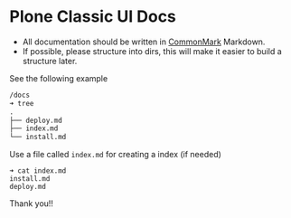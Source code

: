 # Plone Classic UI Docs

- All documentation should be written in [CommonMark](https://commonmark.org/) Markdown.
- If possible, please structure into dirs, this will make it easier to build a structure later.

See the following example

```markdown
/docs
➜ tree
.
├── deploy.md
├── index.md
└── install.md
```
Use a file called `index.md` for creating a index (if needed)

```shell
➜ cat index.md
install.md
deploy.md
```

Thank you!!

